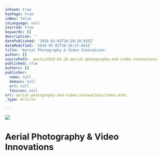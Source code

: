 ```yaml
---
inFeed: true
hasPage: true
inNav: false
inLanguage: null
starred: true
keywords: []
description: ''
datePublished: '2016-02-02T16:10:20.935Z'
dateModified: '2016-02-02T16:10:17.843Z'
title: 'Aerial Photography & Video Innovations'
author: []
sourcePath: _posts/2016-01-26-aerial-photography-and-video-innovations.md
published: true
authors: []
publisher:
  name: null
  domain: null
  url: null
  favicon: null
url: aerial-photography-and-video-innovations/index.html
_type: Article

---
```

![](https://s3-us-west-2.amazonaws.com/the-grid-img/p/b22343a9e377d394adafdd4b936161d00060add1.png)

# Aerial Photography & Video Innovations